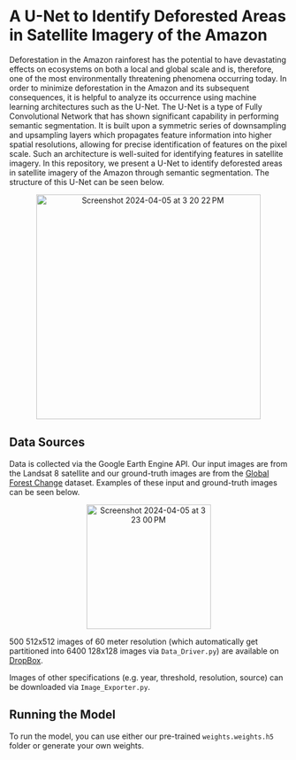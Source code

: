 # A U-Net to Identify Deforested Areas in Satellite Imagery of the Amazon

Deforestation in the Amazon rainforest has the potential to have devastating effects on ecosystems on both a local and global scale and is, therefore, one of the most environmentally threatening phenomena occurring today. In order to minimize deforestation in the Amazon and its subsequent consequences, it is helpful to analyze its occurrence using machine learning architectures such as the U-Net. The U-Net is a type of Fully Convolutional Network that has shown significant capability in performing semantic segmentation. It is built upon a symmetric series of downsampling and upsampling layers which propagates feature information into higher spatial resolutions, allowing for precise identification of features on the pixel scale. Such an architecture is well-suited for identifying features in satellite imagery.  In this repository, we present a U-Net to identify deforested areas in satellite imagery of the Amazon through semantic segmentation. The structure of this U-Net can be seen below.

<p align="center">
<img width="406" alt="Screenshot 2024-04-05 at 3 20 22 PM" src="https://github.com/liamduglas/DouglasGielThesis/assets/126018139/f3cbe752-77f1-4617-b85c-949d1b179815">
</p>

## Data Sources

Data is collected via the Google Earth Engine API. Our input images are from the Landsat 8 satellite and our ground-truth images are from the [Global Forest Change](https://glad.earthengine.app/view/global-forest-change#bl=off;old=off;dl=1;lon=20;lat=10;zoom=3;) dataset. Examples of these input and ground-truth images can be seen below. 

<p align="center">
<img width="225" alt="Screenshot 2024-04-05 at 3 23 00 PM" src="https://github.com/liamduglas/DouglasGielThesis/assets/126018139/ccefc0d2-213e-450d-b174-241eeda3c4c8">
</p>

500 512x512 images of 60 meter resolution (which automatically get partitioned into 6400 128x128 images via `Data_Driver.py`) are available on [DropBox](https://www.dropbox.com/scl/fo/90y2x8ez9xtsafozqd2bo/h?rlkey=ssgeie6bwo6mtdr7yfm23o6vl&dl=0).

Images of other specifications (e.g. year, threshold, resolution, source) can be downloaded via `Image_Exporter.py`.

## Running the Model

To run the model, you can use either our pre-trained `weights.weights.h5` folder or generate your own weights. 

